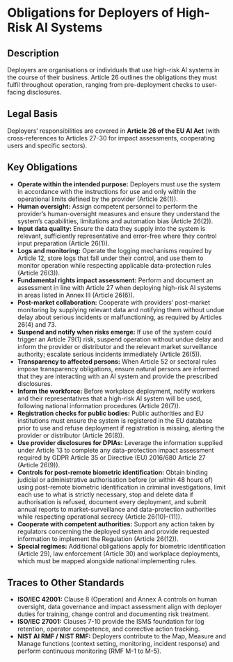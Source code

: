 # Obligations for Deployers of High-Risk AI Systems

## Description

Deployers are organisations or individuals that use high-risk AI systems in the course of their business. Article 26 outlines the obligations they must fulfil throughout operation, ranging from pre-deployment checks to user-facing disclosures.

## Legal Basis

Deployers’ responsibilities are covered in **Article 26 of the EU AI Act** (with cross-references to Articles 27-30 for impact assessments, cooperating users and specific sectors).

## Key Obligations

* **Operate within the intended purpose:** Deployers must use the system in accordance with the instructions for use and only within the operational limits defined by the provider (Article 26(1)).
* **Human oversight:** Assign competent personnel to perform the provider’s human-oversight measures and ensure they understand the system’s capabilities, limitations and automation bias (Article 26(2)).
* **Input data quality:** Ensure the data they supply into the system is relevant, sufficiently representative and error-free where they control input preparation (Article 26(1)).
* **Logs and monitoring:** Operate the logging mechanisms required by Article 12, store logs that fall under their control, and use them to monitor operation while respecting applicable data-protection rules (Article 26(3)).
* **Fundamental rights impact assessment:** Perform and document an assessment in line with Article 27 when deploying high-risk AI systems in areas listed in Annex III (Article 26(6)).
* **Post-market collaboration:** Cooperate with providers’ post-market monitoring by supplying relevant data and notifying them without undue delay about serious incidents or malfunctioning, as required by Articles 26(4) and 73.
* **Suspend and notify when risks emerge:** If use of the system could trigger an Article 79(1) risk, suspend operation without undue delay and inform the provider or distributor and the relevant market surveillance authority; escalate serious incidents immediately (Article 26(5)).
* **Transparency to affected persons:** When Article 52 or sectoral rules impose transparency obligations, ensure natural persons are informed that they are interacting with an AI system and provide the prescribed disclosures.
* **Inform the workforce:** Before workplace deployment, notify workers and their representatives that a high-risk AI system will be used, following national information procedures (Article 26(7)).
* **Registration checks for public bodies:** Public authorities and EU institutions must ensure the system is registered in the EU database prior to use and refuse deployment if registration is missing, alerting the provider or distributor (Article 26(8)).
* **Use provider disclosures for DPIAs:** Leverage the information supplied under Article 13 to complete any data-protection impact assessment required by GDPR Article 35 or Directive (EU) 2016/680 Article 27 (Article 26(9)).
* **Controls for post-remote biometric identification:** Obtain binding judicial or administrative authorisation before (or within 48 hours of) using post-remote biometric identification in criminal investigations, limit each use to what is strictly necessary, stop and delete data if authorisation is refused, document every deployment, and submit annual reports to market-surveillance and data-protection authorities while respecting operational secrecy (Article 26(10)-(11)).
* **Cooperate with competent authorities:** Support any action taken by regulators concerning the deployed system and provide requested information to implement the Regulation (Article 26(12)).
* **Special regimes:** Additional obligations apply for biometric identification (Article 29), law enforcement (Article 30) and workplace deployments, which must be mapped alongside national implementing rules.

## Traces to Other Standards

* **ISO/IEC 42001:** Clause 8 (Operation) and Annex A controls on human oversight, data governance and impact assessment align with deployer duties for training, change control and documenting risk treatment.
* **ISO/IEC 27001:** Clauses 7-10 provide the ISMS foundation for log retention, operator competence, and corrective action tracking.
* **NIST AI RMF / NIST RMF:** Deployers contribute to the Map, Measure and Manage functions (context setting, monitoring, incident response) and perform continuous monitoring (RMF M-1 to M-5).

